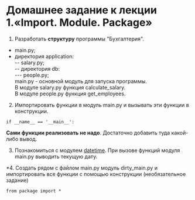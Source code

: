 # Домашнее задание к лекции 1.«Import. Module. Package»

1. Разработать **структуру** программы "Бухгалтерия". 
- main.py;  
- директория application:  
-- salary.py;  
-- директория db:  
\--- people.py;  
main.py - основной модуль для запуска программы.  
В модуле salary.py функция calculate_salary.  
В модуле people.py функция get_employees.  

2. Импортировать функции в модуль main.py и вызывать эти функции в конструкции.
```
if __name__ == '__main__':
```
**Сами функции реализовать не надо**. Достаточно добавить туда какой-либо вывод.

3. Познакомиться с модулем [datetime](https://pythonworld.ru/moduli/modul-datetime.html). 
При вызове функций модуля main.py выводить текущую дату.

\*4. Создать рядом с файлом main.py модуль dirty_main.py и импортировать все функции с помощью
конструкции (необязательное задание)
```
from package import *
```
